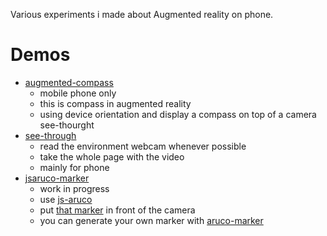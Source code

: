 Various experiments i made about Augmented reality on phone.

# Demos
- [augmented-compass](http://jeromeetienne.github.io/demo.arwithaphone/augmented-compass)
  - mobile phone only
  - this is compass in augmented reality
  - using device orientation and display a compass on top of a camera see-thourght
- [see-through](http://jeromeetienne.github.io/demo.arwithaphone/see-through)
  - read the environment webcam whenever possible
  - take the whole page with the video
  - mainly for phone
- [jsaruco-marker](http://jeromeetienne.github.io/demo.arwithaphone/jsaruco-marker/manual.html)
  - work in progress
  - use [js-aruco](https://github.com/jcmellado/js-aruco)
  - put [that marker](http://jeromeetienne.github.io/demo.arwithaphone/jsaruco-marker/marker/marker.html) in front of the camera 
  - you can generate your own marker with [aruco-marker](https://github.com/bhollis/aruco-marker)
